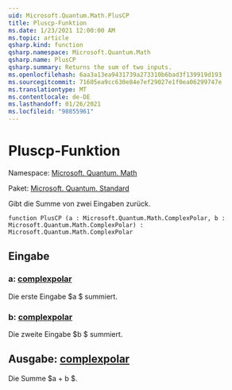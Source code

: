 ```yaml
---
uid: Microsoft.Quantum.Math.PlusCP
title: Pluscp-Funktion
ms.date: 1/23/2021 12:00:00 AM
ms.topic: article
qsharp.kind: function
qsharp.namespace: Microsoft.Quantum.Math
qsharp.name: PlusCP
qsharp.summary: Returns the sum of two inputs.
ms.openlocfilehash: 6aa3a13ea9431739a273310b6bad3f139919d193
ms.sourcegitcommit: 71605ea9cc630e84e7ef29027e1f0ea06299747e
ms.translationtype: MT
ms.contentlocale: de-DE
ms.lasthandoff: 01/26/2021
ms.locfileid: "98855961"
---
```

# <a name="pluscp-function"></a>Pluscp-Funktion

Namespace: [Microsoft. Quantum. Math](xref:Microsoft.Quantum.Math)

Paket: [Microsoft. Quantum. Standard](https://nuget.org/packages/Microsoft.Quantum.Standard)


Gibt die Summe von zwei Eingaben zurück.

```qsharp
function PlusCP (a : Microsoft.Quantum.Math.ComplexPolar, b : Microsoft.Quantum.Math.ComplexPolar) : Microsoft.Quantum.Math.ComplexPolar
```


## <a name="input"></a>Eingabe

### <a name="a--complexpolar"></a>a: [complexpolar](xref:Microsoft.Quantum.Math.ComplexPolar)

Die erste Eingabe $a $ summiert.


### <a name="b--complexpolar"></a>b: [complexpolar](xref:Microsoft.Quantum.Math.ComplexPolar)

Die zweite Eingabe $b $ summiert.



## <a name="output--complexpolar"></a>Ausgabe: [complexpolar](xref:Microsoft.Quantum.Math.ComplexPolar)

Die Summe $a + b $.